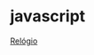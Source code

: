 # javascript

<div><a href="https://igortasse.github.io/javascript/cursoJS/Aula13/ex014.html">Relógio</a></div>
